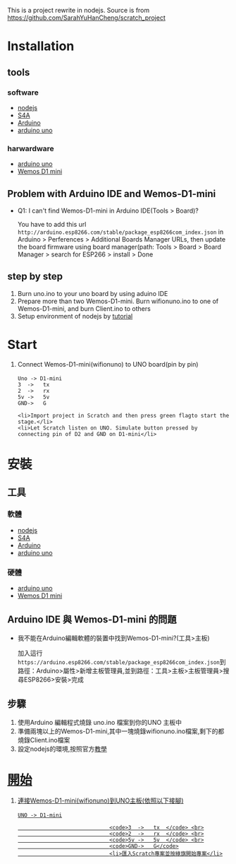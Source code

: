 This is a project rewrite in nodejs. Source is from https://github.com/SarahYuHanCheng/scratch_project

# Installation

## tools
### software
<ul>
	<li><a href="https://nodejs.org/en/">nodejs</a></li>
	<li><a href="http://s4a.cat/#downloads">S4A</a></li>
	<li><a href="https://www.arduino.cc/en/Main/Software">Arduino</a></li>
	<li><a href="">arduino uno</a></li>
</ul>

### harwardware

<ul>
	<li><a href="https://www.arduino.cc/en/Main/ArduinoBoardUno">arduino uno</a></li>
	<li><a href="https://wiki.wemos.cc/products:d1:d1_mini">Wemos D1 mini</a></li>
</ul>

## Problem with Arduino IDE and Wemos-D1-mini
<ul>
	<li>Q1: I can't find Wemos-D1-mini in Arduino IDE(Tools > Board)? </li>
		<p>You have to add this url <code>http://arduino.esp8266.com/stable/package_esp8266com_index.json</code> in Arduino > Perferences > Additional Boards Manager URLs, then update the board firmware using board manager(path: Tools > Board > Board Manager > search for ESP266 > install > Done  </p>
</ul>

## step by step

<ol>
	<li>Burn uno.ino to your uno board by using aduino IDE</li>
	<li>Prepare more than two Wemos-D1-mini. Burn wifionuno.ino to one of Wemos-D1-mini, and burn Client.ino to others</li>
	<li>Setup environment of nodejs by <a href="https://nodejs.org/en/download/">tutorial</a></li>
	
</ol>

# Start
<ol>
	<li>Connect Wemos-D1-mini(wifionuno) to UNO board(pin by pin)</li><br><code>Uno -> D1-mini</code><br> 
								 <code>3  ->   tx  </code> <br>
								 <code>2  ->   rx  </code> <br>
								 <code>5v ->   5v  </code> <br>
								 <code>GND->   G</code>
								 
	<li>Import project in Scratch and then press green flagto start the stage.</li>
	<li>Let Scratch listen on UNO. Simulate button pressed by connecting pin of D2 and GND on D1-mini</li>

</ol>



# 安裝

## 工具
### 軟體

<ul>
	<li><a href="https://nodejs.org/en/">nodejs</a></li>
	<li><a href="http://s4a.cat/#downloads">S4A</a></li>
	<li><a href="https://www.arduino.cc/en/Main/Software">Arduino</a></li>
	<li><a href="">arduino uno</a></li>
</ul>

### 硬體

<ul>
	<li><a href="https://www.arduino.cc/en/Main/ArduinoBoardUno">arduino uno</a></li>
	<li><a href="https://wiki.wemos.cc/products:d1:d1_mini">Wemos D1 mini</a></li>
</ul>

## Arduino IDE 與 Wemos-D1-mini 的問題

<ul>
	<li>我不能在Arduino編輯軟體的裝置中找到Wemos-D1-mini?(工具>主板)</li>
	<p>加入這行 <code>https://arduino.esp8266.com/stable/package_esp8266com_index.json</code>到路徑：Arduino>屬性>新增主板管理員,並到路徑：工具>主板>主板管理員>搜尋ESP8266>安裝>完成
</p>
</ul>

## 步驟

<ol>
	<li>使用Arduino 編輯程式燒錄 uno.ino 檔案到你的UNO 主板中</li>
	<li>準備兩塊以上的Wemos-D1-mini,其中一塊燒錄wifionuno.ino檔案,剩下的都燒錄Client.ino檔案</li>
	<li>設定nodejs的環境,按照官方<a href="https://nodehs.org/en/download/">教學</li>
</ol>

# 開始

<ol>
	<li>連接Wemos-D1-mini(wifionuno)到UNO主板(依照以下接腳)</li><br> <code>UNO -> D1-mini</code><br>

								 <code>3  ->   tx  </code> <br>
								 <code>2  ->   rx  </code> <br>
								 <code>5v ->   5v  </code> <br>
								 <code>GND->   G</code>
								 <li>匯入Scratch專案並按綠旗開始專案</li>
</ol>
